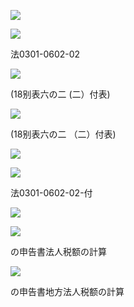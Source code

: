 ![](https://www.nta.go.jp/tmp/d4341adc-a48e-443e-9150-b8613368e9c5/images/1db1cdf5cc1f8d54bd96f8a27f29fe2f91bdd12b3c6b355ccdf0bb7b36925250.jpg)

![](https://www.nta.go.jp/tmp/d4341adc-a48e-443e-9150-b8613368e9c5/images/c8e3f1e2c360146ec1c090143a711e48489e876314be549b675bd7f5de76526b.jpg)

法0301-0602-02

![](https://www.nta.go.jp/tmp/d4341adc-a48e-443e-9150-b8613368e9c5/images/c103f44b7f644ff4c1f312faf403f8e3c3919ad157b7fffae1be31617898d1b6.jpg)

(18别表六の二 (二）付表)

![](https://www.nta.go.jp/tmp/d4341adc-a48e-443e-9150-b8613368e9c5/images/297b4de6720cbf8809176848da92c7e5ea07f5eed966322b1b845e11b142362b.jpg)

(18别表六の二 （二）付表)

![](https://www.nta.go.jp/tmp/d4341adc-a48e-443e-9150-b8613368e9c5/images/3cb21601f8e56515cedddf82af2c403baf475b8f35e52c2604bc9aa47ac3bf67.jpg)

![](https://www.nta.go.jp/tmp/d4341adc-a48e-443e-9150-b8613368e9c5/images/c5129220ee631b9c9b959fdd4e288ef4abe3a89f1279dd2175532b3c293a7e31.jpg)

法0301-0602-02-付

![](https://www.nta.go.jp/tmp/d4341adc-a48e-443e-9150-b8613368e9c5/images/2d233a11d5a99d665fda56bc9fd4547773d318e72fdd6867a7b1f34ab0301b62.jpg)

![](https://www.nta.go.jp/tmp/d4341adc-a48e-443e-9150-b8613368e9c5/images/02a6f8cec9267af089021921a7f975ac491d56d168894c2da0da25e559eae0cd.jpg)

の申告書法人税额の計算

![](https://www.nta.go.jp/tmp/d4341adc-a48e-443e-9150-b8613368e9c5/images/229ced5cffe772fcba9789a4efc500f0d0df1b93d1a9c85df40fdd719ccaa3d6.jpg)

の申告書地方法人税额の計算